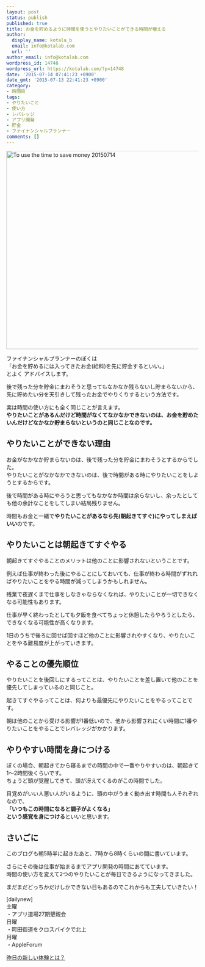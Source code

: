 ```yaml
---
layout: post
status: publish
published: true
title: お金を貯めるように時間を使うとやりたいことができる時間が増える
author:
  display_name: kotala_b
  email: info@kotalab.com
  url: ''
author_email: info@kotalab.com
wordpress_id: 14748
wordpress_url: https://kotalab.com/?p=14748
date: '2015-07-14 07:41:23 +0900'
date_gmt: '2015-07-13 22:41:23 +0900'
category:
- 時間術
tags:
- やりたいこと
- 使い方
- レバレッジ
- アプリ開発
- 貯金
- ファイナンシャルプランナー
comments: []
---
```

<p><img src="https://kotalab.com/wp-content/uploads/2015/07/to-use-the-time-to-save-money_20150714.jpg" alt="To use the time to save money 20150714" width="780" height ="520" class="aligncenter size-large" /></p>
<p>ファイナンシャルプランナーのぼくは<br />
「お金を貯めるには入ってきたお金(給料)を先に貯金するといい。」<br />
とよく アドバイスします。</p>
<p>後で残った分を貯金にまわそうと思ってもなかなか残らないし貯まらないから、先に貯めたい分を天引きして残ったお金でやりくりするという方法です。</p>
<p>実は時間の使い方にも全く同じことが言えます。<br />
<strong>やりたいことがあるんだけど時間がなくてなかなかできないのは、お金を貯めたいんだけどなかなか貯まらないというのと同じことなのです。</strong></p>
<p><!--more--></p>
<h2>やりたいことができない理由</h2>
<p>お金がなかなか貯まらないのは、後で残った分を貯金にまわそうとするからでした。<br />
やりたいことがなかなかできないのは、後で時間がある時にやりたいことをしようとするからです。</p>
<p>後で時間がある時にやろうと思ってもなかなか時間は余らないし、余ったとしても他の余計なことをしてしまい結局残りません。</p>
<p>時間もお金と一緒で<strong>やりたいことがあるなら先(朝起きてすぐ)にやってしまえばいい</strong>のです。</p>
<h2>やりたいことは朝起きてすぐやる</h2>
<p>朝起きてすぐやることのメリットは他のことに影響されないということです。</p>
<p>例えば仕事が終わった後にやることにしておいても、仕事が終わる時間がずれればやりたいことをやる時間が減ってしまうかもしれません。</p>
<p>残業で夜遅くまで仕事をしなきゃならなくなれば、やりたいことが一切できなくなる可能性もあります。</p>
<p>仕事が早く終わったとしても夕飯を食べてちょっと休憩したらやろうとしたら、できなくなる可能性が高くなります。</p>
<p>1日のうちで後ろに回せば回すほど他のことに影響されやすくなり、<span class="b">やりたいことをやる難易度が上がっていきます。</span></p>
<h2>やることの優先順位</h2>
<p>やりたいことを後回しにするってことは、やりたいことを差し置いて他のことを優先してしまっているのと同じこと。</p>
<p>起きてすぐやるってことは、何よりも最優先にやりたいことをやるってことです。</p>
<p>朝は他のことから受ける影響が1番低いので、他から影響されにくい時間に1番やりたいことをやることでレバレッジがかかります。</p>
<h2>やりやすい時間を身につける</h2>
<p>ぼくの場合、朝起きてから寝るまでの時間の中で一番やりやすいのは、朝起きて1〜2時間後くらいです。<br />
ちょうど頭が覚醒してきて、頭が冴えてくるのがこの時間でした。</p>
<p>目覚めがいい人悪い人がいるように、頭の中がうまく動き出す時間も人それぞれなので、<br />
<strong>「いつもこの時間になると調子がよくなる」<br />
という感覚を身につける</strong>といいと思います。</p>
<h2>さいごに</h2>
<p>このブログも朝5時半に起きたあと、7時から8時くらいの間に書いています。</p>
<p>さらにその後は仕事が始まるまでアプリ開発の時間にあてています。<br />
時間の使い方を変えて2つのやりたいことが毎日できるようになってきました。</p>
<p>まだまだどっちかだけしかできない日もあるのでこれからも工夫していきたい！</p>
<p>[dailynew]<br />
土曜<br />
・アプリ道場27期懇親会<br />
日曜<br />
・町田街道をクロスバイクで北上<br />
月曜<br />
・AppleForum</p>
<p><a href="https://kotalab.com/lets-start-1day1new" title="昨日の新しい体験とは？">昨日の新しい体験とは？</a></p>
<div class="clear"></div>
